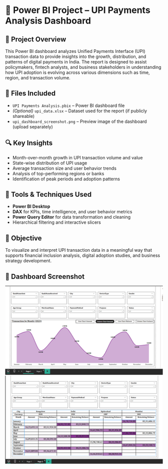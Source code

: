 # 💸 Power BI Project – UPI Payments Analysis Dashboard

## 📝 Project Overview
This Power BI dashboard analyzes Unified Payments Interface (UPI) transaction data to provide insights into the growth, distribution, and patterns of digital payments in India. The report is designed to assist policymakers, fintech analysts, and business stakeholders in understanding how UPI adoption is evolving across various dimensions such as time, region, and transaction volume.

## 📁 Files Included
- `UPI Payments Analysis.pbix` – Power BI dashboard file
- *(Optional)* `upi_data.xlsx` – Dataset used for the report (if publicly shareable)
- `upi_dashboard_screenshot.png` – Preview image of the dashboard (upload separately)

## 🔍 Key Insights
- Month-over-month growth in UPI transaction volume and value  
- State-wise distribution of UPI usage  
- Average transaction size and user behavior trends  
- Analysis of top-performing regions or banks  
- Identification of peak periods and adoption patterns

## 🔧 Tools & Techniques Used
- **Power BI Desktop**
- **DAX** for KPIs, time intelligence, and user behavior metrics
- **Power Query Editor** for data transformation and cleaning
- Hierarchical filtering and interactive slicers

## 🎯 Objective
To visualize and interpret UPI transaction data in a meaningful way that supports financial inclusion analysis, digital adoption studies, and business strategy development.

## 📸 Dashboard Screenshot
![UPI Payments Dashboard](./UPI1.png)
![UPI Payments Dashboard](./UPI2.png)
